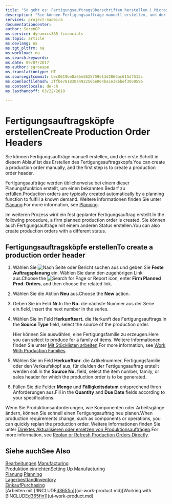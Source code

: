 ```yaml
---
title: "So geht es: Fertigungsauftragsüberschriften herstellen | Microsoft Docs"
description: "Sie können Fertigungsaufträge manuell erstellen, und der erste Schritt in diesem Ablauf ist das Erstellen des Fertigungsauftragskopfs."
services: project-madeira
documentationcenter: 
author: SorenGP
ms.service: dynamics365-financials
ms.topic: article
ms.devlang: na
ms.tgt_pltfrm: na
ms.workload: na
ms.search.keywords: 
ms.date: 09/07/2017
ms.author: sgroespe
ms.translationtype: HT
ms.sourcegitcommit: bec0619be0a65e3625759e13d2866ac615d7513c
ms.openlocfilehash: 3ffbe781830a492256be864bace38bbef3050596
ms.contentlocale: de-ch
ms.lasthandoff: 03/22/2018

---
```

# <a name="create-production-order-headers"></a><span data-ttu-id="3fb9d-103">Fertigungsauftragsköpfe erstellen</span><span class="sxs-lookup"><span data-stu-id="3fb9d-103">Create Production Order Headers</span></span>
<span data-ttu-id="3fb9d-104">Sie können Fertigungsaufträge manuell erstellen, und der erste Schritt in diesem Ablauf ist das Erstellen des Fertigungsauftragskopfs.</span><span class="sxs-lookup"><span data-stu-id="3fb9d-104">You can create a production order manually, and the first step is to create a production order header.</span></span>

<span data-ttu-id="3fb9d-105">Fertigungsaufträge werden üblicherweise bei einem dieser Planungsfunktion erstellt, um einen bekannten Bedarf zu erfüllen.</span><span class="sxs-lookup"><span data-stu-id="3fb9d-105">Production orders are typically created automatically by a planning function to fulfill a known demand.</span></span> <span data-ttu-id="3fb9d-106">Weitere Informationen finden Sie unter [Planung](production-planning.md).</span><span class="sxs-lookup"><span data-stu-id="3fb9d-106">For more information, see [Planning](production-planning.md).</span></span>   

<span data-ttu-id="3fb9d-107">Im weiteren Prozess wird ein fest geplanter Fertigungsauftrag erstellt.</span><span class="sxs-lookup"><span data-stu-id="3fb9d-107">In the following procedure, a firm planned production order is created.</span></span> <span data-ttu-id="3fb9d-108">Sie können auch Fertigungsaufträge mit einem anderen Status erstellen.</span><span class="sxs-lookup"><span data-stu-id="3fb9d-108">You can also create production orders with a different status.</span></span>  

## <a name="to-create-a-production-order-header"></a><span data-ttu-id="3fb9d-109">Fertigungsauftragsköpfe erstellen</span><span class="sxs-lookup"><span data-stu-id="3fb9d-109">To create a production order header</span></span>  
1.  <span data-ttu-id="3fb9d-110">Wählen Sie ![Nach Seite oder Bericht suchen](media/ui-search/search_small.png "Symbol nach Seite oder Bericht suchen ") aus und geben Sie **Feste Auftragsplanung** ein. Wählen Sie dann den zugehörigen Link aus.</span><span class="sxs-lookup"><span data-stu-id="3fb9d-110">Choose the ![Search for Page or Report](media/ui-search/search_small.png "Search for Page or Report icon") icon, enter **Firm Planned Prod. Orders**, and then choose the related link.</span></span>  
2.  <span data-ttu-id="3fb9d-111">Wählen Sie die Aktion **Neu** aus.</span><span class="sxs-lookup"><span data-stu-id="3fb9d-111">Choose the **New** action.</span></span>  
3.  <span data-ttu-id="3fb9d-112">Geben Sie im Feld **Nr.**</span><span class="sxs-lookup"><span data-stu-id="3fb9d-112">In the **No.**</span></span> <span data-ttu-id="3fb9d-113">die nächste Nummer aus der Serie ein.</span><span class="sxs-lookup"><span data-stu-id="3fb9d-113">field, insert the next number in the series.</span></span>  
4.  <span data-ttu-id="3fb9d-114">Wählen Sie im Feld **Herkunftsart.** die Herkunft des Fertigungsauftrags.</span><span class="sxs-lookup"><span data-stu-id="3fb9d-114">In the **Source Type** field, select the source of the production order.</span></span>

    <span data-ttu-id="3fb9d-115">Hier können Sie auswählen, eine Fertigungsfamilie zu erzeugen.</span><span class="sxs-lookup"><span data-stu-id="3fb9d-115">Here you can select to produce for a family of items.</span></span> <span data-ttu-id="3fb9d-116">Weitere Informationen finden Sie unter [Mit Stücklisten arbeiten](production-how-work-family.md).</span><span class="sxs-lookup"><span data-stu-id="3fb9d-116">For more information, see [Work With Production Families](production-how-work-family.md).</span></span>
5.  <span data-ttu-id="3fb9d-117">Wählen Sie im Feld **Herkunftsnr.** die Artikelnummer, Fertigungsfamilie oder den Verkaufskopf aus, für die/den der Fertigungsauftrag erstellt werden soll.</span><span class="sxs-lookup"><span data-stu-id="3fb9d-117">In the **Source No.** field, select the item number, family, or sales header for which the production order is to be generated.</span></span>  
6.  <span data-ttu-id="3fb9d-118">Füllen Sie die Felder **Menge** und **Fälligkeitsdatum** entsprechend Ihren Anforderungen aus.</span><span class="sxs-lookup"><span data-stu-id="3fb9d-118">Fill in the **Quantity** and **Due Date** fields according to your specifications.</span></span>  

<span data-ttu-id="3fb9d-119">Wenn Sie Produktionsanforderungen, wie Komponenten oder Arbeitsgänge ändern, können Sie schnell  einen Fertigungsauftrag neu planen.</span><span class="sxs-lookup"><span data-stu-id="3fb9d-119">When production requirements change, such as components or operations, you can quickly replan the production order.</span></span> <span data-ttu-id="3fb9d-120">Weitere Informationen finden Sie unter [Direktes Aktualisieren oder ersetzen von Produktionsaufträgen](production-how-to-replan-refresh-production-orders.md).</span><span class="sxs-lookup"><span data-stu-id="3fb9d-120">For more information, see [Replan or Refresh Production Orders Directly](production-how-to-replan-refresh-production-orders.md).</span></span> 

## <a name="see-also"></a><span data-ttu-id="3fb9d-121">Siehe auch</span><span class="sxs-lookup"><span data-stu-id="3fb9d-121">See Also</span></span>  
<span data-ttu-id="3fb9d-122">[Bearbeitungen](production-manage-manufacturing.md)  </span><span class="sxs-lookup"><span data-stu-id="3fb9d-122">[Manufacturing](production-manage-manufacturing.md)  </span></span>  
[<span data-ttu-id="3fb9d-123">Produktion einrichten</span><span class="sxs-lookup"><span data-stu-id="3fb9d-123">Setting Up Manufacturing</span></span>](production-configure-production-processes.md)  
<span data-ttu-id="3fb9d-124">[Planung](production-planning.md)    </span><span class="sxs-lookup"><span data-stu-id="3fb9d-124">[Planning](production-planning.md)    </span></span>  
[<span data-ttu-id="3fb9d-125">Lagerbesttand</span><span class="sxs-lookup"><span data-stu-id="3fb9d-125">Inventory</span></span>](inventory-manage-inventory.md)  
[<span data-ttu-id="3fb9d-126">Einkauf</span><span class="sxs-lookup"><span data-stu-id="3fb9d-126">Purchasing</span></span>](purchasing-manage-purchasing.md)  
<span data-ttu-id="3fb9d-127">[Arbeiten mit [!INCLUDE[d365fin](includes/d365fin_md.md)]](ui-work-product.md)</span><span class="sxs-lookup"><span data-stu-id="3fb9d-127">[Working with [!INCLUDE[d365fin](includes/d365fin_md.md)]](ui-work-product.md)</span></span>

